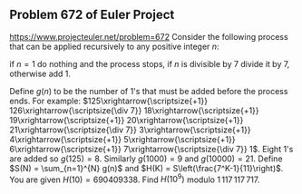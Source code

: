 ## Problem 672 of Euler Project 
https://www.projecteuler.net/problem=672
Consider the following process that can be applied recursively to any positive integer $n$:

if $n = 1$ do nothing and the process stops,
if $n$ is divisible by 7 divide it by 7,
otherwise add 1.

Define $g(n)$ to be the number of 1's that must be added before the process ends. For example:
$125\xrightarrow{\scriptsize{+1}} 126\xrightarrow{\scriptsize{\div 7}} 18\xrightarrow{\scriptsize{+1}} 19\xrightarrow{\scriptsize{+1}} 20\xrightarrow{\scriptsize{+1}} 21\xrightarrow{\scriptsize{\div 7}} 3\xrightarrow{\scriptsize{+1}} 4\xrightarrow{\scriptsize{+1}} 5\xrightarrow{\scriptsize{+1}} 6\xrightarrow{\scriptsize{+1}} 7\xrightarrow{\scriptsize{\div 7}} 1$.
Eight 1's are added so $g(125) = 8$. Similarly $g(1000) = 9$ and $g(10000) = 21$.
Define $S(N) = \sum_{n=1}^{N} g(n)$ and $H(K) = S\left(\frac{7^K-1}{11}\right)$. You are given $H(10) = 690409338$.
Find $H(10^9)$ modulo $1\,117\,117\,717$.